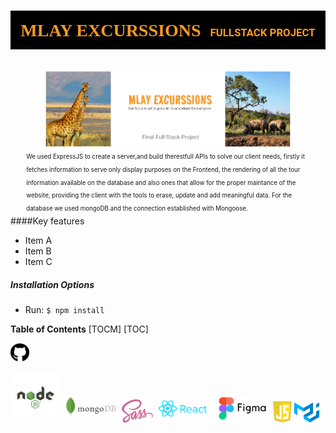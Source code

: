<style>
    @import url("https://fonts.googleapis.com/css2?family=Roboto:ital,wght@0,300;0,400;0,500;1,300;1,500&display=swap");
    @import url("https://fonts.googleapis.com/css2?family=Raleway:ital,wght@0,200;0,300;0,500;0,600;0,700;1,400&family=Roboto:ital,wght@0,100;0,300;0,400;1,100;1,300&display=swap");
    @import url("https://fonts.googleapis.com/css2?family=Road+Rage&display=swap");

   
    
   .projectTitle2 {
    font-size:2em;
    color:#f99923;
    background-color:black;
    font-family: "Road Rage", cursive;
    text-align: center;
    padding-top:8px;
   }
.TitleProject {
    font-family:Roboto;
    font-size:0.6em;
    display:inline-block;
    margin-left:8px
}

.introExpl {
     color:red 
}

</style>

<h3 class="projectTitle2"> MLAY EXCURSSIONS <p    class="TitleProject">FULLSTACK PROJECT</p></h3>

<img alignContent="center" alt="companyBanner" width="80%px" height="auto" style="display: block; margin: 0 auto" src="./client/src/assets/mlay excurssions.png"  />

<div style="display: block; margin: 0 auto; width:90%" >
   <sub> <sup>
    We used ExpressJS to create a server,and build therestfull APIs to solve our
    client needs, firstly it fetches information
    to serve only display purposes on the
    Frontend, the rendering of all the tour
    information available on the database and
    also ones that allow for the proper
    maintance of the website, providing the
    client with the tools to erase, update and
    add meaningful data. For the database
    we used mongoDB and the connection established
    with Mongoose.
   </sup></sub>
</div>
####Key features 

* Item A
* Item B
* Item C
        
<h5>Installation Options</h5>

* Run: `$ npm install`





**Table of Contents**
[TOCM]
[TOC]

<img src="./client/src/assets/github.svg" width="30" height="30"></img>

<img src="./client/src/assets/cdnlogo.com_node-js.svg" width="80" height="80"></img>
<img src="./client/src/assets/mongodb-ar21.svg" width="90" height="auto"></img>
<img src="./client/src/assets/512px-Sass_Logo_Color.svg.png" width="50" height="auto"></img>
<img src="./client/src/assets/reactjs-ar21.svg" width="90" height="auto"></img>
<img src="./client/src/assets/figma-ar21.svg" width="90" height="auto"></img>
<img src="./client/src/assets/cdnlogo.com_javascript.svg" width="30" height="auto"></img>
<img src="./client/src/assets/material-ui-seeklogo.com.svg" width="40" height="auto"></img>

<!-- Tour:
GetAllTours: Get : http://localhost:4000/api/tours
GetSingleTour: Get: http://localhost:4000/api/tours/:id
createTour: Post: http://localhost:4000/api/tours
updateTour: Patch/put: http://localhost:4000/api/tours/:id
createTour: Delete : http://localhost:4000/api/tours/:id

Gallery :
GetAllImages: Get : http://localhost:4000/api/gallery
GetSingleImage: Get: http://localhost:4000/api/gallery/:id
createImage: Post: http://localhost:4000/api/gallery
deleteGallery: Delete : http://localhost:4000/api/gallery/:id


User :
Login: Post: http://localhost:4000/api/admin -->
